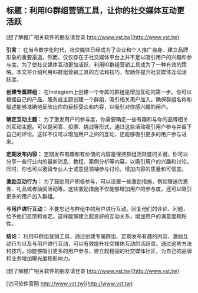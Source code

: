 ## **标题：利用IG群组营销工具，让你的社交媒体互动更活跃**

[想了解推广相关软件的朋友请登录 http://www.vst.tw](http://www.vst.tw)

**引言：**
在当今数字化时代，社交媒体已经成为了企业和个人推广自身、建立品牌形象的重要渠道。然而，仅仅存在于社交媒体平台上并不足以吸引用户的兴趣和参与度。为了使社交媒体互动更加活跃，利用IG群组营销工具成为了一种有效的策略。本文将介绍利用IG群组营销工具的方法和技巧，帮助你提升社交媒体互动活跃度。

**创建专属群组：**
在Instagram上创建一个专属的群组是增加互动的第一步。你可以根据自己的产品、服务或主题创建一个群组，吸引相关用户加入。确保群组名称和描述能够准确地反映出你的目标受众和内容，以吸引对你感兴趣的用户。

**确定互动主题：**
为了激发用户的参与度，你需要确定一些有趣和与你的品牌相关的互动主题。可以是问答、投票、挑战等形式，通过这些活动吸引用户参与并留下自己的评论。这样不仅可以增加用户之间的互动，还能够吸引更多的用户参与进来。

**定期发布内容：**
定期发布有趣和有价值的内容是保持群组活跃度的关键。你可以分享一些行业内的最新消息、教程、案例分析等内容，以吸引用户的兴趣和讨论。同时，你也可以邀请专业人士或意见领袖参与讨论，增加内容的质量和可信度。

**激励互动行为：**
为了鼓励用户积极参与，可以设置一些激励措施，例如赠送优惠券、礼品或者抽奖活动等。这些激励措施不仅能够增加用户的参与度，还可以吸引更多的用户加入群组。

**与用户进行互动：**
不要忘记与群组中的用户进行互动。回复他们的评论、问题，给予他们反馈和肯定。这样能够建立起良好的互动关系，增加用户的满意度和粘性。

**结论：**
利用IG群组营销工具，通过创建专属群组、定期发布有趣的内容、激励互动行为以及与用户进行互动，可以有效提升社交媒体互动的活跃度。通过这些方法和技巧，你能够吸引更多的用户参与，建立起稳固的社交媒体社区，为自己的品牌和业务增加曝光度和影响力。

[想了解推广相关软件的朋友请登录 http://www.vst.tw](http://www.vst.tw)


[访问软件官网 http://www.vst.tw](http://www.vst.tw)
